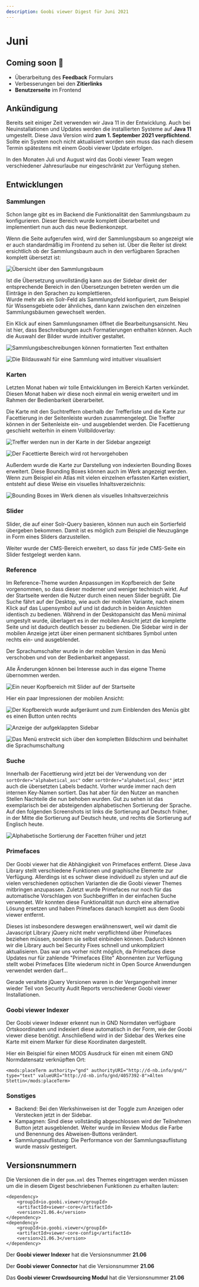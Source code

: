 ```yaml
---
description: Goobi viewer Digest für Juni 2021
---
```


# Juni

## **C**oming soon :rocket:

* Überarbeitung des **Feedback** Formulars
* Verbesserungen bei den **Zitierlinks**
* **Benutzerseite** im Frontend

## Ankündigung

Bereits seit einiger Zeit verwenden wir Java 11 in der Entwicklung. Auch bei Neuinstallationen und Updates werden die installierten Systeme auf **Java 11** umgestellt. Diese Java Version wird **zum 1. September 2021 verpflichtend**. Sollte ein System noch nicht aktualisiert worden sein muss das nach diesem Termin spätestens mit einem Goobi viewer Update erfolgen.

In den Monaten Juli und August wird das Goobi viewer Team wegen verschiedener Jahresurlaube nur eingeschränkt zur Verfügung stehen.

## Entwicklungen

### Sammlungen

Schon lange gibt es im Backend die Funktionalität den Sammlungsbaum zu konfigurieren. Dieser Bereich wurde komplett überarbeitet und implementiert nun auch das neue Bedienkonzept.&#x20;

Wenn die Seite aufgerufen wird, wird der Sammlungsbaum so angezeigt wie er auch standardmäßig im Frontend zu sehen ist. Über die Reiter ist direkt ersichtlich ob der Sammlungsbaum auch in den verfügbaren Sprachen komplett übersetzt ist:

![Übersicht über den Sammlungsbaum](../.gitbook/assets/21.06\_DE\_collections\_overview.png)

Ist die Übersetzung unvollständig kann aus der Sidebar direkt der entsprechende Bereich in den Übersetzungen betreten werden um die Einträge in den Sprachen zu komplettieren. \
Wurde mehr als ein Solr-Feld als Sammlungsfeld konfiguriert, zum Beispiel für Wissensgebiete oder ähnliches, dann kann zwischen den einzelnen Sammlungsbäumen gewechselt werden.

Ein Klick auf einen Sammlungsnamen öffnet die Bearbeitungsansicht. Neu ist hier, dass Beschreibungen auch Formatierungen enthalten können. Auch die Auswahl der Bilder wurde intuitiver gestaltet.&#x20;

![Sammlungsbeschreibungen können formatierten Text enthalten](../.gitbook/assets/21.06\_DE\_collections\_edit\_top.png)

![Die Bildauswahl für eine Sammlung wird intuitiver visualisiert](../.gitbook/assets/21.06\_DE\_collections\_edit\_bottom.png)

### Karten

Letzten Monat haben wir tolle Entwicklungen im Bereich Karten verkündet. Diesen Monat haben wir diese noch einmal ein wenig erweitert und im Rahmen der Bedienbarkeit überarbeitet.

Die Karte mit den Suchtreffern oberhalb der Trefferliste und die Karte zur Facettierung in der Seitenleiste wurden zusammengelegt. Die Treffer können in der Seitenleiste ein- und ausgeblendet werden. Die Facettierung geschieht weiterhin in einem Vollbildoverlay:

![Treffer werden nun in der Karte in der Sidebar angezeigt](../.gitbook/assets/21.06\_DE\_search\_maps.png)

![Der Facettierte Bereich wird rot hervorgehoben](../.gitbook/assets/21.06\_DE\_search\_maps\_facetting.png)

Außerdem wurde die Karte zur Darstellung von indexierten Bounding Boxes erweitert. Diese Bounding Boxes können auch im Werk angezeigt werden. Wenn zum Beispiel ein Atlas mit vielen einzelnen erfassten Karten existiert, entsteht auf diese Weise ein visuelles Inhaltsverzeichnis:

![Bounding Boxes im Werk dienen als visuelles Inhaltsverzeichnis](../.gitbook/assets/21.06\_DE\_maps\_record.png)

### Slider

Slider, die auf einer Solr-Query basieren, können nun auch ein Sortierfeld übergeben bekommen. Damit ist es möglich zum Beispiel die Neuzugänge in Form eines Sliders darzustellen.

Weiter wurde der CMS-Bereich erweitert, so dass für jede CMS-Seite ein Slider festgelegt werden kann.

### Reference

Im Reference-Theme wurden Anpassungen im Kopfbereich der Seite vorgenommen, so dass dieser moderner und weniger technisch wirkt. Auf der Startseite werden die Nutzer durch einen neuen Slider begrüßt. Die Suche fährt auf der Desktop, wie auch der mobilen Variante, nach einem Klick auf das Lupensymbol auf und ist dadurch in beiden Ansichten identisch zu bedienen. Während in der Desktopansicht das Menü minimal umgestylt wurde, überlagert es in der mobilen Ansicht jetzt die komplette Seite und ist dadurch deutlich besser zu bedienen. Die Sidebar wird in der mobilen Anzeige jetzt über einen permanent sichtbares Symbol unten rechts ein- und ausgeblendet.

Der Sprachumschalter wurde in der mobilen Version in das Menü verschoben und von der Bedienbarkeit angepasst.

Alle Änderungen können bei Interesse auch in das eigene Theme übernommen werden.&#x20;

![Ein neuer Kopfbereich mit Slider auf der Startseite](../.gitbook/assets/21.06\_DE\_start.png)

Hier ein paar Impressionen der mobilen Ansicht:

![Der Kopfbereich wurde aufgeräumt und zum Einblenden des Menüs gibt es einen Button unten rechts](../.gitbook/assets/21.06\_DE\_start\_mobile.png)

![Anzeige der aufgeklappten Sidebar](../.gitbook/assets/21.06\_DE\_start\_mobile\_sidebar.png)

![Das Menü erstreckt sich über den kompletten Bildschirm und beinhaltet die Sprachumschaltung](../.gitbook/assets/21.06\_DE\_start\_mobile\_menu.png)

### Suche

Innerhalb der Facettierung wird jetzt bei der Verwendung von der `sortOrder="alphabetical_asc"` oder `sortOrder="alphabetical_desc"` jetzt auch die übersetzten Labels bedacht. Vorher wurde immer nach dem internen Key-Namen sortiert. Das hat aber für den Nutzer an manchen Stellen Nachteile die nun behoben wurden. Gut zu sehen ist das exemplarisch bei der absteigenden alphabetischen Sortierung der Sprache. Auf den folgenden Screenshots ist links die Sortierung auf Deutsch früher, in der Mitte die Sortierung auf Deutsch heute, und rechts die Sortierung auf Englisch heute.

![Alphabetische Sortierung der Facetten früher und jetzt](../.gitbook/assets/21.06\_DE+EN\_facetsorting.png)

### Primefaces

Der Goobi viewer hat die Abhängigkeit von Primefaces entfernt. Diese Java Library stellt verschiedene Funktionen und graphische Elemente zur Verfügung. Allerdings ist es schwer diese individuell zu stylen und auf die vielen verschiedenen optischen Varianten die die Goobi viewer Themes mitbringen anzupassen. Zuletzt wurde Primefaces nur noch für das automatische Vorschlagen von Suchbegriffen in der einfachen Suche verwendet. Wir konnten diese Funktionalität nun durch eine alternative Lösung ersetzen und haben Primefaces danach komplett aus dem Goobi viewer entfernt.

Dieses ist insbesondere deswegen erwähnenswert,  weil wir damit die Javascript Library jQuery nicht mehr verpflichtend über Primefaces beziehen müssen, sondern sie selbst einbinden können. Dadurch können wir die Library auch bei Security Fixes schnell und unkompliziert aktualisieren. Das war uns vorher nicht möglich, da Primefaces diese Updates nur für zahlende "Primefaces Elite" Abonnenten zur Verfügung stellt wobei Primefaces Elite wiederum nicht in Open Source Anwendungen verwendet werden darf...

Gerade veraltete jQuery Versionen waren in der Vergangenheit immer wieder Teil von Security Audit Reports verschiedener Goobi viewer Installationen.

### Goobi viewer Indexer

Der Goobi viewer Indexer erkennt nun in GND Normdaten verfügbare Ortskoordinaten und indexiert diese automatisch in der Form, wie der Goobi viewer diese benötigt. Anschließend wird in der Sidebar des Werkes eine Karte mit einem Marker für diese Koordinaten dargestellt.

Hier ein Beispiel für einen MODS Ausdruck für einen mit einem GND Normdatensatz verknüpften Ort:

```markup
<mods:placeTerm authority="gnd" authorityURI="http://d-nb.info/gnd/" type="text" valueURI="http://d-nb.info/gnd/4057392-8">Alten Stettin</mods:placeTerm>
```

### Sonstiges

* Backend: Bei den Werkshinweisen ist der Toggle zum Anzeigen oder Verstecken jetzt in der Sidebar.
* Kampagnen: Sind diese vollständig abgeschlossen wird der Teilnehmen Button jetzt ausgeblendet. Weiter wurde im Review Modus die Farbe und Benennung des Abweisen-Buttons verändert.
* Sammlungsauflistung: Die Performance von der Sammlungsauflistung wurde massiv gesteigert.

## Versionsnummern

Die Versionen die in der `pom.xml` des Themes eingetragen werden müssen um die in diesem Digest beschriebenen Funktionen zu erhalten lauten:

```markup
<dependency>
    <groupId>io.goobi.viewer</groupId>
    <artifactId>viewer-core</artifactId>
    <version>21.06.4</version>
</dependency>
<dependency>
    <groupId>io.goobi.viewer</groupId>
    <artifactId>viewer-core-config</artifactId>
    <version>21.06.3</version>
</dependency>
```

Der **Goobi viewer Indexer** hat die Versionsnummer **21.06**

Der **Goobi viewer Connector** hat die Versionsnummer **21.06**

Das **Goobi viewer Crowdsourcing Modul** hat die Versionsnummer **21.06**
